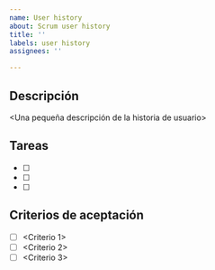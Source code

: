 ```yaml
---
name: User history
about: Scrum user history
title: ''
labels: user history
assignees: ''

---
```


## Descripción
<Una pequeña descripción de la historia de usuario>
## Tareas
- [ ] <Link to issue (task) 1>
- [ ] <Link to issue (task) 2>
- [ ] <Link to issue (task) 3>
## Criterios de aceptación
- [ ] <Criterio 1>
- [ ] <Criterio 2>
- [ ] <Criterio 3>
